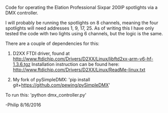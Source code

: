 Code for operating the Elation Professional Sixpar 200IP spotlights via a DMX
controller.

I will probably be running the spotlights on 8 channels, meaning the four
spotlights will need addresses 1, 9, 17, 25. As of writing this I have only
tested the code with two lights using 6 channels, but the logic is the same.

There are a couple of dependencies for this:
1. D2XX FTDI driver, found at http://www.ftdichip.com/Drivers/D2XX/Linux/libftd2xx-arm-v6-hf-1.3.6.tgz
Installation instruction can be found here: http://www.ftdichip.com/Drivers/D2XX/Linux/ReadMe-linux.txt

2. My fork of pySimpleDMX:
'pip install git+https://github.com/pewing/pySimpleDMX'


To run this: 'python dmx_controller.py'



-Philip 8/16/2016
